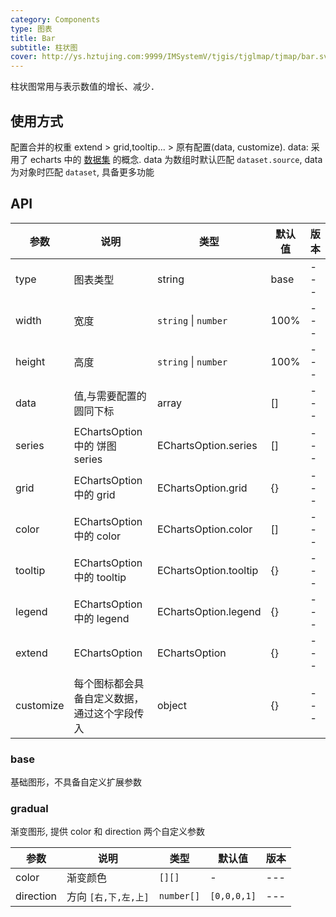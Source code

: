 ```yaml
---
category: Components
type: 图表
title: Bar
subtitle: 柱状图
cover: http://ys.hztujing.com:9999/IMSystemV/tjgis/tjglmap/tjmap/bar.svg
---
```


柱状图常用与表示数值的增长、减少．

## 使用方式

配置合并的权重 extend > grid,tooltip... > 原有配置(data, customize).
data: 采用了 echarts 中的 [数据集](https://echarts.apache.org/handbook/zh/concepts/dataset) 的概念. data 为数组时默认匹配 `dataset.source`, data 为对象时匹配 `dataset`, 具备更多功能

## API

| 参数      | 说明                                         | 类型                  | 默认值 | 版本 |
| --------- | -------------------------------------------- | --------------------- | ------ | ---- |
| type      | 图表类型                                     | string                | base   | ---  |
| width     | 宽度                                         | `string` \| `number`  | 100%   | ---  |
| height    | 高度                                         | `string` \| `number`  | 100%   | ---  |
| data      | 值,与需要配置的圆同下标                      | array                 | []     | ---  |
| series    | EChartsOption 中的 饼图 series               | EChartsOption.series  | []     | ---  |
| grid      | EChartsOption 中的 grid                      | EChartsOption.grid    | {}     | ---  |
| color     | EChartsOption 中的 color                     | EChartsOption.color   | []     | ---  |
| tooltip   | EChartsOption 中的 tooltip                   | EChartsOption.tooltip | {}     | ---  |
| legend    | EChartsOption 中的 legend                    | EChartsOption.legend  | {}     | ---  |
| extend    | EChartsOption                                | EChartsOption         | {}     | ---  |
| customize | 每个图标都会具备自定义数据，通过这个字段传入 | object                | {}     | ---  |

### base

基础图形，不具备自定义扩展参数

### gradual

渐变图形, 提供 color 和 direction 两个自定义参数

| 参数      | 说明                 | 类型       | 默认值      | 版本 |
| --------- | -------------------- | ---------- | ----------- | ---- |
| color     | 渐变颜色             | `[][]`     | -           | ---  |
| direction | 方向 `[右,下,左,上]` | `number[]` | `[0,0,0,1]` | ---  |
